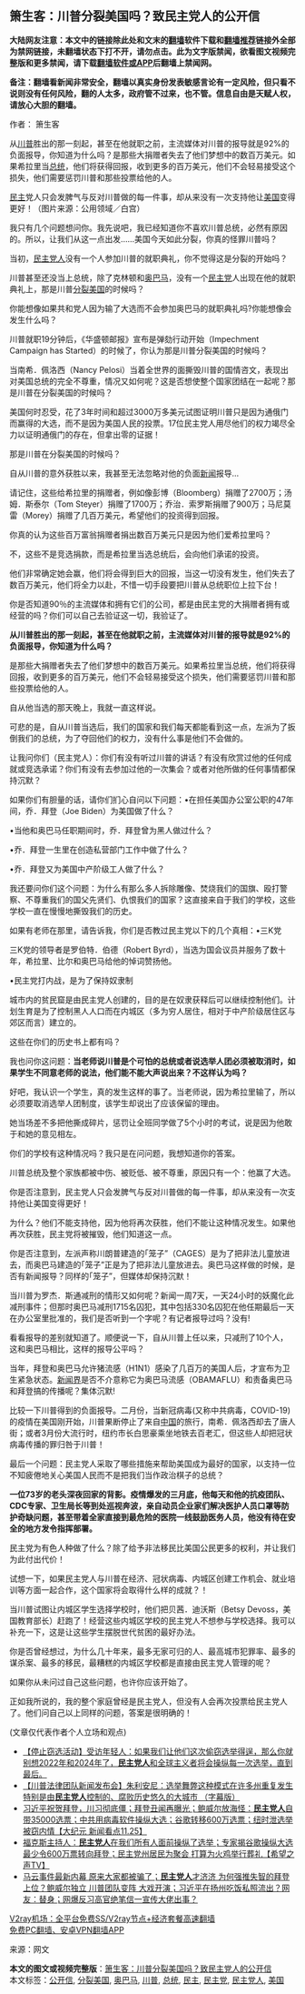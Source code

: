  <h2>箫生客：川普分裂美国吗？致民主党人的公开信</h2> <p class="notice"><b>大陆网友注意：本文中的链接除此处和文末的<a href="https://github.com/bannedbook/fanqiang" >翻墙</a>软件下载和<a href="https://github.com/killgcd/justmysocks/blob/master/README.md">翻墙推荐</a>链接外全部为禁网链接，未翻墙状态下打不开，请勿点击。此为文字版禁闻，欲看图文视频完整版和更多禁闻，请下载<a href="https://github.com/bannedbook/fanqiang">翻墙软件或APP</a>后翻墙上禁闻网。</p><p>备注：翻墙看新闻非常安全，翻墙以真实身份发表敏感言论有一定风险，但只看不说则没有任何风险，翻的人太多，政府管不过来，也不管。信息自由是天赋人权，请放心大胆的翻墙。</b></p>  <div class="entry"> <p>作者： 箫生客</p> <p id="summary">从<a href="https://www.bannedbook.org/bnews/tag/%e5%b7%9d%e6%99%ae/" class="st_tag internal_tag" rel="tag" title="标签 川普 下的日志">川普</a>胜出的那一刻起，甚至在他就职之前，主流媒体对川普的报导就是92%的负面报导，你知道为什么吗？是那些大捐赠者失去了他们梦想中的数百万美元。如果希拉里当<a href="https://www.bannedbook.org/bnews/tag/%e6%80%bb%e7%bb%9f/" class="st_tag internal_tag" rel="tag" title="标签 总统 下的日志">总统</a>，他们将获得回报，收到更多的百万美元，他们不会轻易接受这个损失，他们需要惩罚川普和那些投票给他的人。</p> <p id="conimg"><a href="https://www.bannedbook.org/bnews/tag/%e6%b0%91%e4%b8%bb/" class="st_tag internal_tag" rel="tag" title="标签 民主 下的日志">民主</a>党人只会发脾气与反对川普做的每一件事，却从来没有一次支持他让<a href="https://www.bannedbook.org/bnews/tag/%e7%be%8e%e5%9b%bd/" class="st_tag internal_tag" rel="tag" title="标签 美国 下的日志">美国</a>变得更好！（图片来源：公用领域／白宫）</p> <p>我只有几个问题想问你。我先说吧，我已经知道你不喜欢川普总统，必然有原因的。所以，让我们从这一点出发&#8230;&#8230;美国今天如此分裂，你真的怪罪川普吗？</p> <p>当初，<a href="https://www.bannedbook.org/bnews/tag/%e6%b0%91%e4%b8%bb%e5%85%9a%e4%ba%ba/" class="st_tag internal_tag" rel="tag" title="标签 民主党人 下的日志">民主党人</a>没有一个人参加川普的就职典礼，你不觉得这是分裂的开始吗？</p> <p>川普甚至还没当上总统，除了克林顿和<a href="https://www.bannedbook.org/bnews/tag/%e5%a5%a5%e5%b7%b4%e9%a9%ac/" class="st_tag internal_tag" rel="tag" title="标签 奥巴马 下的日志">奥巴马</a>，没有一个<a href="https://www.bannedbook.org/bnews/tag/%e6%b0%91%e4%b8%bb%e5%85%9a/" class="st_tag internal_tag" rel="tag" title="标签 民主党 下的日志">民主党</a>人出现在他的就职典礼上，那是川普<a href="https://www.bannedbook.org/bnews/tag/%E5%88%86%E8%A3%82%E7%BE%8E%E5%9B%BD/" class="st_tag internal_tag" rel="tag" title="标签 分裂美国 下的日志">分裂美国</a>的时候吗？</p> <p>你能想像如果共和党人因为输了大选而不会参加奥巴马的就职典礼吗?你能想像会发生什么吗？</p> <p>川普就职19分钟后，《华盛顿邮报》宣布是弹劾行动开始（Impechment Campaign has Started）的时候了，你认为那是川普分裂美国的时候吗？</p> <p>当南希．佩洛西（Nancy Pelosi）当着全世界的面撕毁川普的国情咨文，表现出对美国总统的完全不尊重，情况又如何呢？这是否想使整个国家团结在一起呢？那是川普在分裂美国的时候吗？</p> <p>美国何时忍受，花了3年时间和超过3000万多美元试图证明川普只是因为通俄门而赢得的大选，而不是因为美国人民的投票。17位民主党人用尽他们的权力竭尽全力以证明通俄门的存在，但拿出零的证据！</p> <p>那是川普在分裂美国的时候吗？</p> <p>自从川普的意外获胜以来，我甚至无法忽略对他的负面<span class='wp_keywordlink_affiliate'><a href="https://www.bannedbook.org/" title="新闻">新闻</a></span>报导&#8230;</p> <p>请记住，这些给希拉里的捐赠者，例如像彭博（Bloomberg）捐赠了2700万；汤姆．斯泰尔（Tom Steyer）捐赠了1700万；乔治．索罗斯捐赠了900万；马尼莫雷（Morey）捐赠了几百万美元，希望他们的投资得到回报。</p>  <p>你真的认为这些百万富翁捐赠者捐出数百万美元只是因为他们爱希拉里吗？</p> <p>不，这些不是竞选捐款，而是希拉里当选总统后，会向他们承诺的投资。</p> <p>他们非常确定她会赢，他们将会得到巨大的回报，当这一切没有发生，他们失去了数百万美元，他们将全力以赴，不惜一切手段要把川普从总统职位上拉下台！</p> <p>你是否知道90％的主流媒体和拥有它们的公司，都是由民主党的大捐赠者拥有或经营的吗？你们可以自己去验证这一切，我验证了。</p> <p><strong>从川普胜出的那一刻起，甚至在他就职之前，主流媒体对川普的报导就是92%的负面报导，你知道为什么吗？</strong></p> <p>是那些大捐赠者失去了他们梦想中的数百万美元。如果希拉里当总统，他们将获得回报，收到更多的百万美元，他们不会轻易接受这个损失，他们需要惩罚川普和那些投票给他的人。</p> <p>自从他当选的那天晚上，我就一直这样说。</p> <p>可悲的是，自从川普当选后，我们的国家和我们每天都能看到这一点，左派为了扳倒我们的总统，为了夺回他们的权力，没有什么事是他们不会做的。</p> <p>让我问你们（民主党人）：你们有没有听过川普的讲话？有没有欣赏过他的任何成就或竞选承诺？你们有没有去参加过他的一次集会？或者对他所做的任何事情都保持沉默？</p> <p>如果你们有胆量的话，请你们扪心自问以下问题：•在担任美国办公室公职的47年间，乔．拜登（Joe Biden）为美国做了什么？</p> <p>•当他和奥巴马任职期间时，乔．拜登曾为黑人做过什么？</p> <p>•乔．拜登一生里在创造私营部门工作中做了什么？</p> <p>•乔．拜登又为美国中产阶级工人做了什么？</p>  <p>我还要问你们这个问题：为什么有那么多人拆除雕像、焚烧我们的国旗、殴打警察、不尊重我们的国父先贤们、仇恨我们的国家？这直接来自于我们的学校，这些学校一直在慢慢地撕毁我们的历史。</p> <p>如果有老师在那里，请告诉我，你们是否教过民主党以下的几个真相：•三K党</p> <p>三K党的领导者是罗伯特．伯德（Robert Byrd），当选为国会议员并服务了数十年，希拉里、比尔和奥巴马给他的悼词赞扬他。</p> <p>•民主党打内战，是为了保持奴隶制</p> <p>城市内的贫民窟是由民主党人创建的，目的是在奴隶获释后可以继续控制他们。计划生育是为了控制黑人人口而在内城区（多为穷人居住，相对于中产阶级居住区与郊区而言）建立的。</p> <p>这些在你们的历史书上都有吗？</p> <p>我也问你这问题：<strong>当老师说川普是个可怕的总统或者说选举人团必须被取消时，如果学生不同意老师的说法，他们能不能大声说出来？不这样认为吗？</strong></p> <p>好吧，我认识一个学生，真的发生这样的事了。当老师说，因为希拉里输了，所以必须要取消选举人团制度，该学生却说出了应该保留的理由。</p> <p>她当场差不多把他撕成碎片，惩罚让全班同学做了5个小时的考试，说是因为他敢于和她的意见相左。</p> <p>你们的学校有这种情况吗？我只是在问问题，我想知道你的答案。</p> <p>川普总统及整个家族都被中伤、被贬低、被不尊重，原因只有一个：他赢了大选。</p> <p>你是否注意到，民主党人只会发脾气与反对川普做的每一件事，却从来没有一次支持他让美国变得更好！</p> <p>为什么？他们不能支持他，因为他将再次获胜，他们不能让这种情况发生。如果他再次获胜，民主党将被摧毁，他们知道这一点。</p>  <p>你是否注意到，左派声称川朗普建造的｢笼子”（CAGES）是为了把非法儿童放进去，而奥巴马建造的｢笼子”正是为了把非法儿童放进去。奥巴马这样做的时候，是否有新闻报导？同样的｢笼子”，但媒体却保持沉默！</p> <p>当川普为罗杰．斯通减刑的情形又如何呢？新闻一周7天，一天24小时的妖魔化此减刑事件；但那时奥巴马减刑1715名囚犯，其中包括330名囚犯在他任期最后一天在办公室里批准的，我们是否听到一个字呢？有记者报导过吗？没有!</p> <p>看看报导的差别就知道了。顺便说一下，自从川普上任以来，只减刑了10个人，这和奥巴马相比，这样的报导公平吗？</p> <p>当年，拜登和奥巴马允许猪流感（H1N1）感染了几百万的美国人后，才宣布为卫生紧急状态。<span class='wp_keywordlink'><a href="https://www.bannedbook.org/forum2/topic805.html" title="新闻与官场的内幕故事：新闻界" target="_blank">新闻界</a></span>是否不介意称它为奥巴马流感（OBAMAFLU）和责备奥巴马和拜登搞的传播呢？集体沉默!</p> <p>比较一下川普得到的负面报导。二月份，当新冠病毒(又称中共病毒，COVID-19)的疫情在美国刚开始，川普果断停止了来自<span class='wp_keywordlink_affiliate'><a href="https://www.bannedbook.org/" title="中国" target="_blank">中国</a></span>的旅行，南希．佩洛西却去了唐人街；或者3月份大流行时，纽约市长白思豪乘坐地铁去百老汇，但这些人却把冠状病毒传播的罪归咎于川普！</p> <p>最后一个问题：民主党人采取了哪些措施来帮助美国成为最好的国家，以支持一位不知疲倦地关心美国人民而不是把我们当作政治棋子的总统？</p> <p><strong>一位73岁的老头深夜回家的背影。疫情爆发的三月底，他每天和他的抗疫团队、CDC专家、卫生局长等到处巡视奔波，亲自动员企业家们解决医护人员口罩等防护奇缺问题，甚至带着全家直接到最危险的医院一线鼓励医务人员，他没有待在安全的地方发令指挥部署。</strong></p> <p>民主党为有色人种做了什么？除了给予非法移民比美国公民更多的权利，并让我们为此付出代价！</p> <p>试想一下，如果民主党人与川普在经济、冠状病毒、内城区创建工作机会、就业培训等方面一起合作，这个国家将会取得什么样的成就？！</p> <p>当川普试图让内城区学生选择学校时，他们把贝茜．迪沃斯（Betsy Devoss，美国教育部长）赶跑了！经营这些内城区学校的民主党人不想参与学校选择。我可以补充一下，这是让这些学生摆脱世代贫困的最好办法。</p> <p>你是否曾经想过，为什么几十年来，最多无家可归的人、最高城市犯罪率、最多的谋杀案、最多的移民，最糟糕的内城区学校都是直接由民主党人管理的呢？</p> <p>如果你从未问过自己这些问题，也许你应该开始了。</p> <p>正如我所说的，我的整个家庭曾经是民主党人，但没有人会再次投票给民主党人了。他们问自己以上同样的问题，答案是很明确的！</p>  <p>(文章仅代表作者个人立场和观点)</p> <ul class='op-related-articles' title='相关阅读'> <li><a href='https://www.bannedbook.org/bnews/bannedvideo/20201130/1439385.html' target='_blank'>【停止窃选活动】受访年轻人：如果我们让他们这次偷窃选举得逞，那么你就别想2022年和2024年了，<b>民主党人</b>和全球主义者将会操纵每一次选举，直到最后。</a></li> <li><a href='https://www.bannedbook.org/bnews/bannedvideo/20201130/1439242.html' target='_blank'>【川普法律团队新闻发布会】朱利安尼：选举舞弊这种模式在许多州重复发生 特别是由<b>民主党人</b>控制的、腐败历史悠久的大城市 （字幕版）</a></li> <li><a href='https://www.bannedbook.org/bnews/bannedvideo/20201126/1437296.html' target='_blank'>习近平祝贺拜登，川习彻底僵；拜登丑闻再曝光；鲍威尔放海怪：<b>民主党人</b>自带35000选票；中共用病毒软件操纵大选；谷歌转移600万选票；纽时泄选举被窃内情【大纪元 新闻看点11.25】</a></li> <li><a href='https://www.bannedbook.org/bnews/cbnews/20201126/1437254.html' target='_blank'>福克斯主持人：<b>民主党人</b>在我们所有人面前操纵了选举；专家揭谷歌操纵大选 最少令600万票转向拜登；民主党州居民为聚会 打算为火鸡举行葬礼【希望之声TV】</a></li> <li><a href='https://www.bannedbook.org/bnews/bannedvideo/20201124/1436350.html' target='_blank'>马云事件最新内幕 原来大家都被骗了；<b>民主党人</b>才济济 为何强推失智的拜登上位？鲍威尔独立 川普团队变阵 大戏开演；习近平在扬州吃饭私照流出？网友：替身；网爆反习高官绝笔信一宣传大佬出事？</a></li> </ul> <p class="texttj"> <a href="https://www.bannedbook.org/forum23/topic22702.html" target="_blank">V2ray机场：全平台免费SS/V2ray节点+经济套餐高速翻墙</a><br/> <a href="https://github.com/bannedbook/fanqiang/wiki/%E7%A6%81%E9%97%BB%E7%BD%91%E5%AE%89%E5%8D%93%E7%BF%BB%E5%A2%99%E6%96%B0%E9%97%BBAPP" target="_blank">免费PC翻墙、安卓VPN翻墙APP</a></p><p> 来源：网文 </p><a name='sharetosocial'></a>       <div><b>本文的图文或视频完整版</b>：<a href='https://www.bannedbook.org/bnews/comments/20201130/1439421.html'>箫生客：川普分裂美国吗？致民主党人的公开信</a></div>  </div><!--END ENTRY--> <div class="postfooter"> <div>本文标签：<a href="https://www.bannedbook.org/bnews/tag/%E5%85%AC%E5%BC%80%E4%BF%A1/" rel="tag">公开信</a>, <a href="https://www.bannedbook.org/bnews/tag/%E5%88%86%E8%A3%82%E7%BE%8E%E5%9B%BD/" rel="tag">分裂美国</a>, <a href="https://www.bannedbook.org/bnews/tag/%e5%a5%a5%e5%b7%b4%e9%a9%ac/" rel="tag">奥巴马</a>, <a href="https://www.bannedbook.org/bnews/tag/%e5%b7%9d%e6%99%ae/" rel="tag">川普</a>, <a href="https://www.bannedbook.org/bnews/tag/%e6%80%bb%e7%bb%9f/" rel="tag">总统</a>, <a href="https://www.bannedbook.org/bnews/tag/%e6%b0%91%e4%b8%bb/" rel="tag">民主</a>, <a href="https://www.bannedbook.org/bnews/tag/%e6%b0%91%e4%b8%bb%e5%85%9a/" rel="tag">民主党</a>, <a href="https://www.bannedbook.org/bnews/tag/%e6%b0%91%e4%b8%bb%e5%85%9a%e4%ba%ba/" rel="tag">民主党人</a>, <a href="https://www.bannedbook.org/bnews/tag/%e7%be%8e%e5%9b%bd/" rel="tag">美国</a></div>  </div><!--END POSTFOOTER--> 